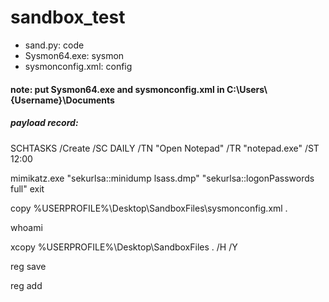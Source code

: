 # sandbox_test

- sand.py: code
- Sysmon64.exe: sysmon
- sysmonconfig.xml: config

#### note: put Sysmon64.exe and sysmonconfig.xml in C:\Users\\{Username}\Documents

##### payload record:
SCHTASKS /Create /SC DAILY /TN "Open Notepad" /TR "notepad.exe" /ST 12:00

mimikatz.exe "sekurlsa::minidump lsass.dmp" "sekurlsa::logonPasswords full" exit

copy %USERPROFILE%\\Desktop\\SandboxFiles\\sysmonconfig.xml .

whoami

xcopy %USERPROFILE%\\Desktop\\SandboxFiles . /H /Y

reg save

reg add

